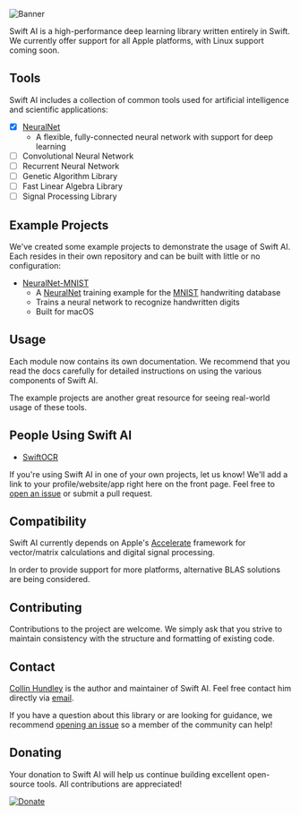 ![Banner](https://github.com/Swift-AI/Swift-AI/blob/master/SiteAssets/banner.png)

Swift AI is a high-performance deep learning library written entirely in Swift. We currently offer support for all Apple platforms, with Linux support coming soon.

## Tools
Swift AI includes a collection of common tools used for artificial intelligence and scientific applications:

 - [x] [NeuralNet](https://github.com/Swift-AI/NeuralNet)
    * A flexible, fully-connected neural network with support for deep learning
 - [ ] Convolutional Neural Network
 - [ ] Recurrent Neural Network
 - [ ] Genetic Algorithm Library
 - [ ] Fast Linear Algebra Library
 - [ ] Signal Processing Library

## Example Projects
We've created some example projects to demonstrate the usage of Swift AI. Each resides in their own repository and can be built with little or no configuration:

 - [NeuralNet-MNIST](https://github.com/Swift-AI/NeuralNet-MNIST)
    * A [NeuralNet](https://github.com/Swift-AI/NeuralNet) training example for the [MNIST](http://yann.lecun.com/exdb/mnist/) handwriting database
    * Trains a neural network to recognize handwritten digits
    * Built for macOS

## Usage
Each module now contains its own documentation. We recommend that you read the docs carefully for detailed instructions on using the various components of Swift AI.

The example projects are another great resource for seeing real-world usage of these tools.

## People Using Swift AI
- [SwiftOCR](https://github.com/garnele007/SwiftOCR)

If you're using Swift AI in one of your own projects, let us know! We'll add a link to your profile/website/app right here on the front page. Feel free to [open an issue](https://github.com/Swift-AI/Swift-AI/issues/new) or submit a pull request.

## Compatibility
Swift AI currently depends on Apple's [Accelerate](https://developer.apple.com/library/mac/documentation/Accelerate/Reference/AccelerateFWRef/) framework for vector/matrix calculations and digital signal processing.

In order to provide support for more platforms, alternative BLAS solutions are being considered.

## Contributing
Contributions to the project are welcome. We simply ask that you strive to maintain consistency with the structure and formatting of existing code.

## Contact
[Collin Hundley](https://github.com/collinhundley) is the author and maintainer of Swift AI. Feel free contact him directly via [email](mailto:collinhundley@gmail.com).

If you have a question about this library or are looking for guidance, we recommend [opening an issue](https://github.com/Swift-AI/Swift-AI/issues/new) so a member of the community can help!

## Donating
Your donation to Swift AI will help us continue building excellent open-source tools. All contributions are appreciated!

[![Donate](https://github.com/Swift-AI/Swift-AI/blob/master/SiteAssets/donate.png)](https://www.paypal.com/cgi-bin/webscr?cmd=_donations&business=3FCBZ7MXZJFG2&lc=US&item_name=Swift%20AI&currency_code=USD&bn=PP%2dDonationsBF%3aDonateButton%2epng%3fraw%3dtrue%3aNonHosted)
